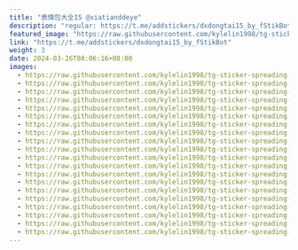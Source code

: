 ```yaml
---
title: "表情包大全15 @xiatianddeye"
description: "regular: https://t.me/addstickers/dxdongtai15_by_fStikBot"
featured_image: "https://raw.githubusercontent.com/kylelin1998/tg-sticker-spreading-worldwide-images/main/img/f3165b8a-2fbc-4022-8e1e-65f2fc5b5da1.jpg"
link: "https://t.me/addstickers/dxdongtai15_by_fStikBot"
weight: 3
date: 2024-03-26T08:06:16+08:00
images:
  - https://raw.githubusercontent.com/kylelin1998/tg-sticker-spreading-worldwide-images/main/img/f3165b8a-2fbc-4022-8e1e-65f2fc5b5da1.jpg
  - https://raw.githubusercontent.com/kylelin1998/tg-sticker-spreading-worldwide-images/main/img/cc436122-526c-467d-a596-aa14f754f32b.jpg
  - https://raw.githubusercontent.com/kylelin1998/tg-sticker-spreading-worldwide-images/main/img/f8ca6942-dd63-4b3f-99d2-ffa03303687c.jpg
  - https://raw.githubusercontent.com/kylelin1998/tg-sticker-spreading-worldwide-images/main/img/77b998d9-6455-4bf8-bab3-3bdac99107bb.jpg
  - https://raw.githubusercontent.com/kylelin1998/tg-sticker-spreading-worldwide-images/main/img/3fe8db46-9bd8-4874-9e2d-3bbaa5606a99.jpg
  - https://raw.githubusercontent.com/kylelin1998/tg-sticker-spreading-worldwide-images/main/img/36ab8b2a-92c9-47ce-a817-6ee285043016.jpg
  - https://raw.githubusercontent.com/kylelin1998/tg-sticker-spreading-worldwide-images/main/img/3f4b6078-6d2f-475b-ba8a-a12da99575b0.jpg
  - https://raw.githubusercontent.com/kylelin1998/tg-sticker-spreading-worldwide-images/main/img/6af26251-9aff-4c33-9e2d-50a87b326297.jpg
  - https://raw.githubusercontent.com/kylelin1998/tg-sticker-spreading-worldwide-images/main/img/0543a28b-15de-48bb-aaa6-cbb3da6eb287.jpg
  - https://raw.githubusercontent.com/kylelin1998/tg-sticker-spreading-worldwide-images/main/img/81a187d1-d22b-48ca-8e5b-d685a203310a.jpg
  - https://raw.githubusercontent.com/kylelin1998/tg-sticker-spreading-worldwide-images/main/img/4603c28e-b23e-4f51-ba2a-d961ffa5ec38.jpg
  - https://raw.githubusercontent.com/kylelin1998/tg-sticker-spreading-worldwide-images/main/img/e72686a3-c788-4e31-a7ef-defcfe9d8fce.jpg
  - https://raw.githubusercontent.com/kylelin1998/tg-sticker-spreading-worldwide-images/main/img/f0c62dce-5c18-4e04-9337-bc8541d8491e.jpg
  - https://raw.githubusercontent.com/kylelin1998/tg-sticker-spreading-worldwide-images/main/img/0324548c-26ba-49a6-8544-29a2a0e07879.jpg
  - https://raw.githubusercontent.com/kylelin1998/tg-sticker-spreading-worldwide-images/main/img/14a5d95e-d4be-4a80-9c88-b15b0b003e5b.jpg
  - https://raw.githubusercontent.com/kylelin1998/tg-sticker-spreading-worldwide-images/main/img/27657c84-ba47-47dd-a1f4-1505206b7cc3.jpg
  - https://raw.githubusercontent.com/kylelin1998/tg-sticker-spreading-worldwide-images/main/img/1fef6551-fa5c-4d71-9645-d3b26ddd4af1.jpg
  - https://raw.githubusercontent.com/kylelin1998/tg-sticker-spreading-worldwide-images/main/img/5b392393-c661-479f-b11d-ead182b63efb.jpg
  - https://raw.githubusercontent.com/kylelin1998/tg-sticker-spreading-worldwide-images/main/img/4acf3b2f-1c41-4786-bb6d-befa926ef4c1.jpg
  - https://raw.githubusercontent.com/kylelin1998/tg-sticker-spreading-worldwide-images/main/img/e6925476-ba27-4e5c-82d1-662aff053668.jpg
---
```

